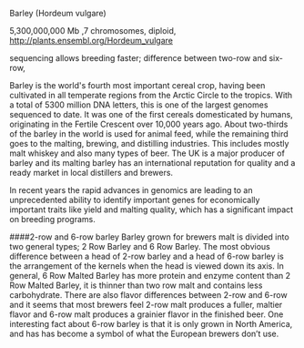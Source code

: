 
Barley (Hordeum vulgare)

5,300,000,000 Mb ,7 chromosomes, diploid, http://plants.ensembl.org/Hordeum_vulgare

sequencing allows breeding faster; difference between two-row and six-row, 

Barley is the world's fourth most important cereal crop, having been cultivated in all temperate regions from the Arctic Circle to the tropics. With a total of 5300 million DNA letters, this is one of the largest genomes sequenced to date.
It was one of the first cereals domesticated by humans, originating in the Fertile Crescent over 10,000 years ago. 
About two-thirds of the barley in the world is used for animal feed, while the remaining third goes to the malting, brewing, and distilling industries. This includes mostly malt whiskey and also many types of beer.
The UK is a major producer of barley and its malting barley has an international reputation for quality and a ready market in local distillers and brewers.

In recent years the rapid advances in genomics are leading to an unprecedented ability to identify important genes for economically important traits like yield and malting quality, which has a significant impact on breeding programs.

####2-row and 6-row barley
Barley grown for brewers malt is divided into two general types; 2 Row Barley and 6 Row Barley. The most obvious difference between a head of 2-row barley and a head of 6-row barley is the arrangement of the kernels when the head is viewed down its axis. 
In general, 6 Row Malted Barley has more protein and enzyme content than 2 Row Malted Barley, it is thinner than two row malt and contains less carbohydrate. There are also flavor differences between 2-row and 6-row and it seems that most brewers feel 2-row malt produces a fuller, maltier flavor and 6-row malt produces a grainier flavor in the finished beer.
One interesting fact about 6-row barley is that it is only grown in North America, and has has become a symbol of what the European brewers don’t use. 
